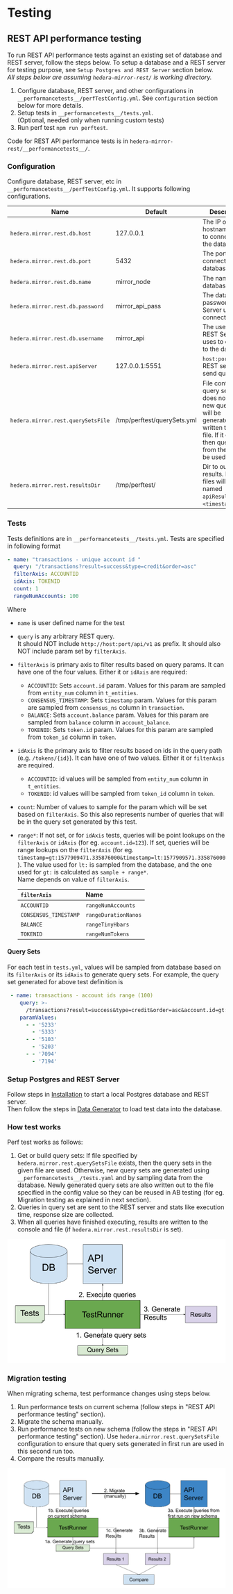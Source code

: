 # Testing

## REST API performance testing

To run REST API performance tests against an existing set of database and REST server, follow the steps below. To setup
a database and a REST server for testing purpose, see `Setup Postgres and REST Server` section below. \
_All steps below are assuming `hedera-mirror-rest/` is working directory._

1. Configure database, REST server, and other configurations in `__performancetests__/perfTestConfig.yml`.
   See `configuration` section below for more details.
2. Setup tests in `__performancetests__/tests.yml`. \
   (Optional, needed only when running custom tests)
3. Run perf test `npm run perftest`.

Code for REST API performance tests is in `hedera-mirror-rest/__performancetests__/`.

### Configuration

Configure database, REST server, etc in `__performancetests__/perfTestConfig.yml`. It supports following configurations.

| Name                           | Default                     | Description                                                                                                                                                           |
| ------------------------------ | --------------------------- | --------------------------------------------------------------------------------------------------------------------------------------------------------------------- |
| `hedera.mirror.rest.db.host`        | 127.0.0.1                   | The IP or hostname used to connect to the database                                                                                                                    |
| `hedera.mirror.rest.db.port`        | 5432                        | The port used to connect to the database                                                                                                                              |
| `hedera.mirror.rest.db.name`        | mirror_node                 | The name of the database                                                                                                                                              |
| `hedera.mirror.rest.db.password`    | mirror_api_pass             | The database password REST Server uses to connect                                                                                                                     |
| `hedera.mirror.rest.db.username`    | mirror_api                  | The username REST Server uses to connect to the database                                                                                                              |
| `hedera.mirror.rest.apiServer`      | 127.0.0.1:5551              | `host:port` of REST server to send queries                                                                                                                            |
| `hedera.mirror.rest.querySetsFile`  | /tmp/perftest/querySets.yml | File containing query sets. If it does not exist, new query sets will be generated and written to the file. If it exists, then query sets from the file will be used. |
| `hedera.mirror.rest.resultsDir`     | /tmp/perftest/              | Dir to output results. Result files will be named `apiResults-<timestamp>.yml`.                                                                                       |

### Tests

Tests definitions are in `__performancetests__/tests.yml`.
Tests are specified in following format

```yaml
- name: "transactions - unique account id "
  query: "/transactions?result=success&type=credit&order=asc"
  filterAxis: ACCOUNTID
  idAxis: TOKENID
  count: 1
  rangeNumAccounts: 100
```

Where

-   `name` is user defined name for the test
-   `query` is any arbitrary REST query. \
    It should NOT include `http://host:port/api/v1` as prefix. It should also NOT include param set by `filterAxis`.
-   `filterAxis` is primary axis to filter results based on query params. It can have one of the four values.  Either it or `idAxis` are required:
    -   `ACCOUNTID`: Sets `account.id` param. Values for this param are sampled from `entity_num` column in `t_entities`.
    -   `CONSENSUS_TIMESTAMP`: Sets `timestamp` param. Values for this param are sampled from `consensus_ns` column in
        `transaction`.
    -   `BALANCE`: Sets `account.balance` param. Values for this param are sampled from `balance` column in
        `account_balance`.
    -   `TOKENID`: Sets `token.id` param. Values for this param are sampled from `token_id` column in `token`.
-   `idAxis` is the primary axis to filter results based on ids in the query path (e.g. `/tokens/{id}`).  It can have one of two values.
    Either it or `filterAxis` are required.
    -   `ACCOUNTID`: id values will be sampled from `entity_num` column in `t_entities`.
    -   `TOKENID`: id values will be sampled from `token_id` column in `token`.
-   `count`: Number of values to sample for the param which will be set based on `filterAxis`. So this also represents
    number of queries that will be in the query set generated by this test.
-   `range*`: If not set, or for `idAxis` tests, queries will be point lookups on the `filterAxis` or `idAxis` (for eg. `account.id=123`).
    If set, queries will be range lookups on the `filterAxis` (for eg.
    `timestamp=gt:1577909471.335876000&timestamp=lt:1577909571.335876000`). The value used for `lt:` is sampled from the
    database, and the one used for `gt:` is calculated as `sample + range*`. \
    Name depends on value of `filterAxis`.

    | `filterAxis`          | Name                 |
    | --------------------- | -------------------- |
    | `ACCOUNTID`           | `rangeNumAccounts`   |
    | `CONSENSUS_TIMESTAMP` | `rangeDurationNanos` |
    | `BALANCE`             | `rangeTinyHbars`     |
    | `TOKENID`             | `rangeNumTokens`     |

#### Query Sets

For each test in `tests.yml`, values will be sampled from database based on its `filterAxis` or its `idAxis` to generate query sets.
For example, the query set generated for above test definition is

```yaml
 - name: transactions - account ids range (100)
    query: >-
      /transactions?result=success&type=credit&order=asc&account.id=gt:%s&account.id=lt:%s
    paramValues:
      - - '5233'
        - '5333'
      - - '5103'
        - '5203'
      - - '7094'
        - '7194'
```

### Setup Postgres and REST Server

Follow steps in [Installation](./installation.md) to start a local Postgres database and REST server. \
Then follow the steps in [Data Generator](./../hedera-mirror-datagenerator/docs/README.md) to load test data into the
database.

### How test works

Perf test works as follows:

1. Get or build query sets: If file specified by `hedera.mirror.rest.querySetsFile` exists, then the query sets in the given
   file are used. Otherwise, new query sets are generated using `__performancetests__/tests.yaml` and by sampling data
   from the database. Newly generated query sets are also written out to the file specified in the config value so they
   can be reused in AB testing (for eg. Migration testing as explained in next section).
2. Queries in query set are sent to the REST server and stats like execution time, response size are collected.
3. When all queries have finished executing, results are written to the console and file (if `hedera.mirror.rest.resultsDir`
   is set).

![REST API Perf test architecture](images/rest_api_perf_test_architecture.png)

### Migration testing

When migrating schema, test performance changes using steps below.

1. Run performance tests on current schema (follow steps in "REST API performance testing" section).
2. Migrate the schema manually.
3. Run performance tests on new schema (follow the steps in "REST API performance testing" section).
   Use `hedera.mirror.rest.querySetsFile` configuration to ensure that query sets generated in first run are used in this
   second run too.
4. Compare the results manually.

![REST API Perf test migration](images/rest_api_perf_test_migration.png)
